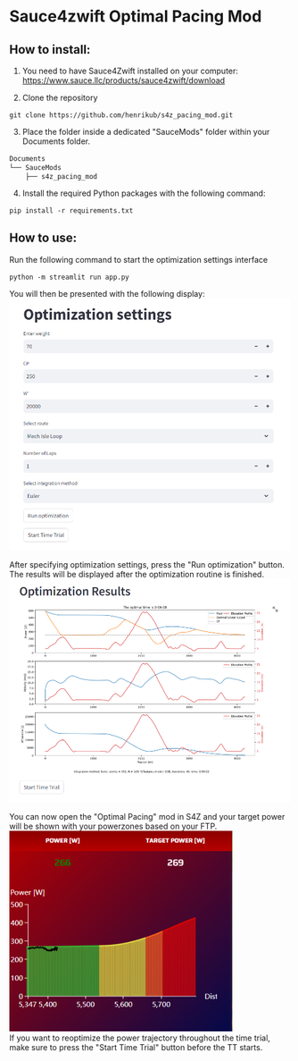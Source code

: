 Sauce4zwift Optimal Pacing Mod
========

How to install:
--------
1. You need to have Sauce4Zwift installed on your computer: https://www.sauce.llc/products/sauce4zwift/download  

2. Clone the repository 
```
git clone https://github.com/henrikub/s4z_pacing_mod.git
```

3. Place the folder inside a dedicated "SauceMods" folder within your Documents folder.
```
Documents
└── SauceMods
    ├── s4z_pacing_mod
```
4. Install the required Python packages with the following command:
```
pip install -r requirements.txt
```
How to use:
--------
Run the following command to start the optimization settings interface
```
python -m streamlit run app.py
```
You will then be presented with the following display:  
<img src="images/opt_display.png" width=600px/>

After specifying optimization settings, press the "Run optimization" button. The results will be displayed after the optimization routine is finished.
<img src="images/opt_results.png" width=600px/>  

You can now open the "Optimal Pacing" mod in S4Z and your target power will be shown with your powerzones based on your FTP.  
<img src="images/pacing_mod.png" width=400px/>  
If you want to reoptimize the power trajectory throughout the time trial, make sure to press the "Start Time Trial" button before the TT starts.  